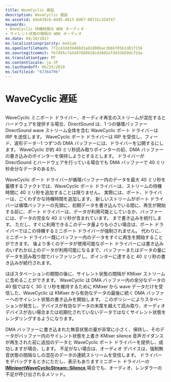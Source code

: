 ```yaml
---
title: WaveCyclic 遅延
description: WaveCyclic 遅延
ms.assetid: 6de639c6-ddd5-4013-8d67-00731c328f47
keywords:
- WaveCyclic 待機時間の WDK オーディオ
- サイレント状態の間隔の WDK オーディオ
ms.date: 04/20/2017
ms.localizationpriority: medium
ms.openlocfilehash: 772c43dd39488d1a02d00bac3b6b785b1d81f156
ms.sourcegitcommit: fb7d95c7a5d47860918cd3602efdd33b69dcf2da
ms.translationtype: MT
ms.contentlocale: ja-JP
ms.lasthandoff: 06/25/2019
ms.locfileid: "67364796"
---
```

# <a name="wavecyclic-latency"></a>WaveCyclic 遅延


## <span id="wavecyclic_latency"></span><span id="WAVECYCLIC_LATENCY"></span>


WaveCyclic ミニポート ドライバー、オーディオ再生のストリームが混在するとハードウェアを提供する場合、DirectSound は、1 つの循環バッファー DirectSound wave ストリーム全体を含む WaveCyclic ポート ドライバーは IRP を送信します。 WaveCyclic ポート ドライバーは IRP を受信し、フィード、波形データ--1 つずつの DMA バッファーには、ドライバーを公開するにします。 WaveCyclic が約 40 ミリ秒読み取りポインターの前、DMA バッファーの書き込みのポインターを保持しようとするとします。 ドライバーが DirectSound とハードウェアを行っている場合でも DMA バッファーで 40 ミリ秒余分なデータのあるか。

WaveCyclic ポート ドライバーが循環バッファー内のデータを最大 40 ミリ秒を蓄積するファクトでは、WaveCyclic ポート ドライバーは、ストリームの待機時間に 40 ミリ秒を追加することは限りません。 実際には、ポート、ドライバーは、ごくわずかな待機時間を追加します。 新しいストリームがポート ドライバーは循環バッファーの先頭に、初期データを書き込んでいる間に、再生が開始する前に、ポート ドライバーは、データが利用可能としているか、バッファーには、データの完全な 40 ミリ秒が含まれています。 まで書き込みを続行します。 ただし、すぐに利用できるこのデータ量よりも小さい場合は、ポート ドライバーではこの待機するミニポート ドライバーが強制されません。 代わりに、ミニポート ドライバー既にバッファー内のデータをすぐに再生を開始することができます。 後より多くのデータが使用可能なポート ドライバーには書き込みのいずれか以上のデータが利用可能になるまで、バッファーまたはデータの量にデータを読み取り間でバッファリングし、ポインターに達すると 40 ミリ秒の書き込みが続行されます。

ほぼスタベーションの期間の後に、サイレント状態の間隔が KMixer ストリームに含めることができます。 WaveCyclic は DMA バッファー内の余分なデータの 40 個ではなく 30 ミリ秒を維持するために KMixer から wave データだけを受信した、WaveCyclic は KMixer から有効なデータの最後に続く DMA バッファーへのサイレント状態の書き込みを開始します。 このポリシーによりスタベーションが発生し、デバイスが有効なデータの末尾を越えて読み取り、オーディオ デバイスが古い場合または初期化されていないデータではなくサイレント状態をレンダリングするようになります。

DMA バッファーに書き込まれた無音状態の量が非常に小さく、保持し、そのデータがバッファー内のサイレント状態を上書き KMixer silence 音声ガイダンスが再生された前に追加のデータと WaveCyclic ポート ドライバーを提供し、成功しますが場合、します。 不足がない場合は、オーディオ デバイスは、強制無音状態の間隔なしの混在のデータの連続ストリームを受信します。 ドライバーをデバッグするときにただし、表示もありますミニポート ドライバーの[ **IMiniportWaveCyclicStream::Silence** ](https://docs.microsoft.com/windows-hardware/drivers/ddi/content/portcls/nf-portcls-iminiportwavecyclicstream-silence)場合でも、オーディオ、レンダラーの不足が呼び出されるメソッド。

 

 




